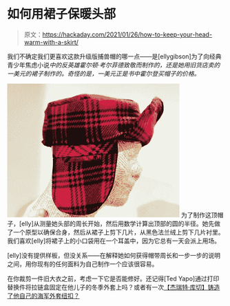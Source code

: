 # 如何用裙子保暖头部

> 原文：<https://hackaday.com/2021/01/26/how-to-keep-your-head-warm-with-a-skirt/>

我们不确定我们更喜欢这款升级版捕兽帽的哪一点——是[ellygibson]为了向经典青少年焦虑小说*中的反英雄霍尔顿·考尔菲德致敬而制作的，还是她用旧货店卖的一美元的裙子制作的。奇怪的是，一美元正是书中霍尔登买帽子的价格。*

[![](img/7ddeaa2cee930e674ea5a0bb50736700.png)](https://hackaday.com/wp-content/uploads/2021/01/trapper-hat-pocket.jpg) 为了制作这顶帽子，[elly]从测量她头部的周长开始，然后用数学计算出顶部的圆的半径。她先做了一个原型以确保合身，然后从裙子上剪下几片，从黑色法兰绒上剪下几片衬里。我们喜欢[elly]将裙子上的小口袋用在一个耳盖中，因为它总有一天会派上用场。

[elly]没有提供样板，但没关系——在解释她如何获得帽带周长和一步一步的说明之间，用你现有的任何面料为自己制作一个应该很容易。

在你裁剪一件旧大衣之前，考虑一下它是否能修好。还记得[Ted Yapo]通过打印替换件将拉链盒固定在他儿子的冬季外套上吗？或者有一次[【杰瑞特·库切】铸造了他自己的海军外套纽扣？](https://hackaday.com/2016/02/09/learn-resin-casting-techniques-duplicating-plastic-parts/)
